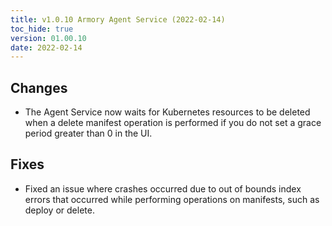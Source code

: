 ```yaml
---
title: v1.0.10 Armory Agent Service (2022-02-14)
toc_hide: true
version: 01.00.10
date: 2022-02-14
---
```


## Changes
- The Agent Service now waits for Kubernetes resources to be deleted when a delete manifest operation is performed if you do not set a grace period greater than 0 in the UI.

## Fixes

- Fixed an issue where crashes occurred due to out of bounds index errors that occurred while performing operations on manifests, such as deploy or delete.
